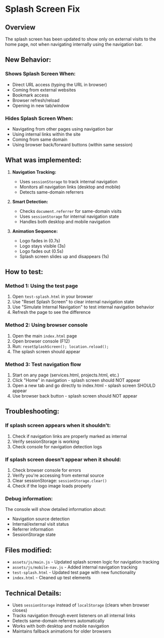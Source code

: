 # Splash Screen Fix

## Overview
The splash screen has been updated to show only on external visits to the home page, not when navigating internally using the navigation bar.

## New Behavior:

### Shows Splash Screen When:
- Direct URL access (typing the URL in browser)
- Coming from external websites
- Bookmark access
- Browser refresh/reload
- Opening in new tab/window

### Hides Splash Screen When:
- Navigating from other pages using navigation bar
- Using internal links within the site
- Coming from same domain
- Using browser back/forward buttons (within same session)

## What was implemented:

1. **Navigation Tracking:**
   - Uses `sessionStorage` to track internal navigation
   - Monitors all navigation links (desktop and mobile)
   - Detects same-domain referrers

2. **Smart Detection:**
   - Checks `document.referrer` for same-domain visits
   - Uses `sessionStorage` for internal navigation state
   - Handles both desktop and mobile navigation

3. **Animation Sequence:**
   - Logo fades in (0.7s)
   - Logo stays visible (3s)
   - Logo fades out (0.5s)
   - Splash screen slides up and disappears (1s)

## How to test:

### Method 1: Using the test page
1. Open `test-splash.html` in your browser
2. Use "Reset Splash Screen" to clear internal navigation state
3. Use "Simulate Internal Navigation" to test internal navigation behavior
4. Refresh the page to see the difference

### Method 2: Using browser console
1. Open the main `index.html` page
2. Open browser console (F12)
3. Run: `resetSplashScreen(); location.reload();`
4. The splash screen should appear

### Method 3: Test navigation flow
1. Start on any page (services.html, projects.html, etc.)
2. Click "Home" in navigation - splash screen should NOT appear
3. Open a new tab and go directly to index.html - splash screen SHOULD appear
4. Use browser back button - splash screen should NOT appear

## Troubleshooting:

### If splash screen appears when it shouldn't:
1. Check if navigation links are properly marked as internal
2. Verify sessionStorage is working
3. Check console for navigation detection logs

### If splash screen doesn't appear when it should:
1. Check browser console for errors
2. Verify you're accessing from external source
3. Clear sessionStorage: `sessionStorage.clear()`
4. Check if the logo image loads properly

### Debug information:
The console will show detailed information about:
- Navigation source detection
- Internal/external visit status
- Referrer information
- SessionStorage state

## Files modified:
- `assets/js/main.js` - Updated splash screen logic for navigation tracking
- `assets/js/mobile-nav.js` - Added internal navigation tracking
- `test-splash.html` - Updated test page with new functionality
- `index.html` - Cleaned up test elements

## Technical Details:
- Uses `sessionStorage` instead of `localStorage` (clears when browser closes)
- Tracks navigation through event listeners on all internal links
- Detects same-domain referrers automatically
- Works with both desktop and mobile navigation
- Maintains fallback animations for older browsers 